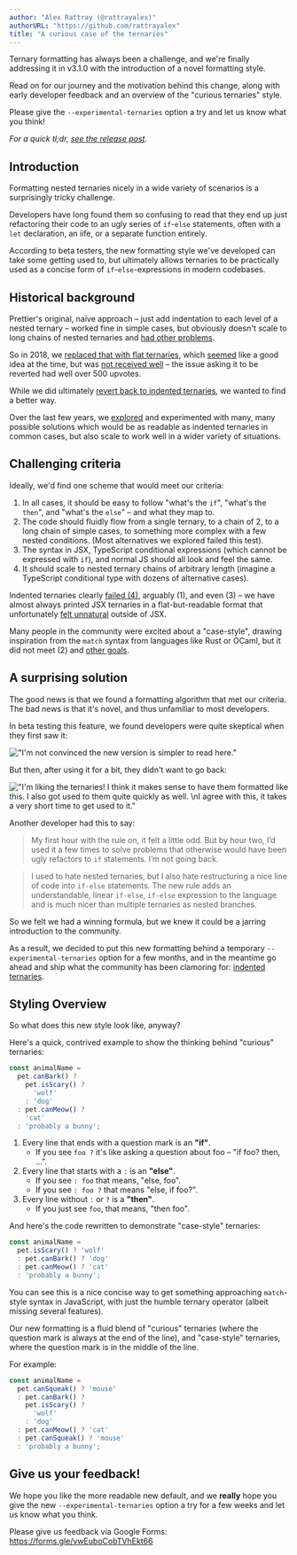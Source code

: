 ```yaml
---
author: "Alex Rattray (@rattrayalex)"
authorURL: "https://github.com/rattrayalex"
title: "A curious case of the ternaries"
---
```


Ternary formatting has always been a challenge, and we're finally addressing it in v3.1.0 with the introduction of a novel formatting style.

Read on for our journey and the motivation behind this change, along with early developer feedback and an overview of the "curious ternaries" style.

Please give the `--experimental-ternaries` option a try and let us know what you think!

_For a quick tl;dr, [see the release post](/blog/2023/11/13/3.1.0)._

<!--truncate-->

## Introduction

Formatting nested ternaries nicely in a wide variety of scenarios is a surprisingly tricky challenge.

Developers have long found them so confusing to read that they end up just refactoring their code to an ugly series of `if`-`else` statements, often with a `let` declaration, an iife, or a separate function entirely.

According to beta testers, the new formatting style we've developed can take some getting used to, but ultimately allows ternaries to be practically used as a concise form of `if`-`else`-expressions in modern codebases.

## Historical background

Prettier's original, naïve approach – just add indentation to each level of a nested ternary – worked fine in simple cases, but obviously doesn't scale to long chains of nested ternaries and [had other problems](https://github.com/prettier/prettier/issues/737).

So in 2018, we [replaced that with flat ternaries](https://github.com/prettier/prettier/pull/5039), which [seemed](https://github.com/prettier/prettier/pull/4767#issuecomment-401764876) like a good idea at the time, but was [not received well](https://github.com/prettier/prettier/issues/5814) – the issue asking it to be reverted had well over 500 upvotes.

While we did ultimately [revert back to indented ternaries](https://github.com/prettier/prettier/pull/9559), we wanted to find a better way.

Over the last few years, we [explored](https://github.com/prettier/prettier/issues/9561) and experimented with many, many possible solutions which would be as readable as indented ternaries in common cases, but also scale to work well in a wider variety of situations.

## Challenging criteria

Ideally, we'd find one scheme that would meet our criteria:

1. In all cases, it should be easy to follow "what's the `if`", "what's the `then`", and "what's the `else`" – and what they map to.
2. The code should fluidly flow from a single ternary, to a chain of 2, to a long chain of simple cases, to something more complex with a few nested conditions. (Most alternatives we explored failed this test).
3. The syntax in JSX, TypeScript conditional expressions (which cannot be expressed with `if`), and normal JS should all look and feel the same.
4. It should scale to nested ternary chains of arbitrary length (imagine a TypeScript conditional type with dozens of alternative cases).

Indented ternaries clearly [failed (4)](https://github.com/prettier/prettier/pull/9559#issuecomment-720736156), arguably (1), and even (3) – we have almost always printed JSX ternaries in a flat-but-readable format that unfortunately [felt unnatural](https://github.com/prettier/prettier/pull/9552) outside of JSX.

Many people in the community were excited about a "case-style", drawing inspiration from the `match` syntax from languages like Rust or OCaml, but it did not meet (2) and [other goals](https://github.com/prettier/prettier/issues/9561#goals:~:text=on%20that%20below.-,Goals,-I%27d%20like%20to).

## A surprising solution

The good news is that we found a formatting algorithm that met our criteria. The bad news is that it's novel, and thus unfamiliar to most developers.

In beta testing this feature, we found developers were quite skeptical when they first saw it:

!["I'm not convinced the new version is simpler to read here."](https://user-images.githubusercontent.com/704302/205551054-122f2fc0-fee3-4254-912a-1b97b5cf0c04.png)

But then, after using it for a bit, they didn't want to go back:

!["I'm liking the ternaries! I think it makes sense to have them formatted like this. I also got used to them quite quickly as well. \nI agree with this, it takes a very short time to get used to it."](https://user-images.githubusercontent.com/704302/205550887-b780f6ba-b678-4620-a454-255bd5083096.png)

Another developer had this to say:

> My first hour with the rule on, it felt a little odd. But by hour two, I’d used it a few times to solve problems that otherwise would have been ugly refactors to `if` statements. I’m not going back.

> I used to hate nested ternaries, but I also hate restructuring a nice line of code into `if-else` statements. The new rule adds an understandable, linear `if-else`, `if-else` expression to the language and is much nicer than multiple ternaries as nested branches.

So we felt we had a winning formula, but we knew it could be a jarring introduction to the community.

As a result, we decided to put this new formatting behind a temporary `--experimental-ternaries` option for a few months, and in the meantime go ahead and ship what the community has been clamoring for: [indented ternaries](https://github.com/prettier/prettier/pull/9559).

## Styling Overview

So what does this new style look like, anyway?

Here's a quick, contrived example to show the thinking behind "curious" ternaries:

<!-- prettier-ignore -->
```ts
const animalName =
  pet.canBark() ?
    pet.isScary() ?
      'wolf'
    : 'dog'
  : pet.canMeow() ?
    'cat'
  : 'probably a bunny';
```

1. Every line that ends with a question mark is an **"if"**.
   - If you see `foo ?` it's like asking a question about foo – "if foo? then, …".
2. Every line that starts with a `:` is an **"else"**.
   - If you see `: foo` that means, "else, foo".
   - If you see `: foo ?` that means "else, if foo?".
3. Every line without `:` or `?` is a **"then"**.
   - If you just see `foo`, that means, "then foo".

And here's the code rewritten to demonstrate "case-style" ternaries:

<!-- prettier-ignore -->
```ts
const animalName =
  pet.isScary() ? 'wolf'
  : pet.canBark() ? 'dog'
  : pet.canMeow() ? 'cat'
  : 'probably a bunny';
```

You can see this is a nice concise way to get something approaching `match`-style syntax in JavaScript, with just the humble ternary operator (albeit missing several features).

Our new formatting is a fluid blend of "curious" ternaries (where the question mark is always at the end of the line), and "case-style" ternaries, where the question mark is in the middle of the line.

For example:

<!-- prettier-ignore -->
```ts
const animalName =
  pet.canSqueak() ? 'mouse'
  : pet.canBark() ?
    pet.isScary() ?
      'wolf'
    : 'dog'
  : pet.canMeow() ? 'cat'
  : pet.canSqueak() ? 'mouse'
  : 'probably a bunny';
```

## Give us your feedback!

We hope you like the more readable new default, and we **really** hope you give the new `--experimental-ternaries` option a try for a few weeks and let us know what you think.

Please give us feedback via Google Forms: https://forms.gle/vwEuboCobTVhEkt66
